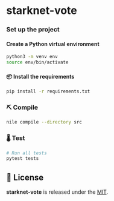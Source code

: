 # starknet-vote

### Set up the project

#### Create a Python virtual environment

```bash
python3 -m venv env
source env/bin/activate
```

#### 📦 Install the requirements

```bash
pip install -r requirements.txt
```

### ⛏️ Compile

```bash
nile compile --directory src
```

### 🌡️ Test

```bash
# Run all tests
pytest tests
```

## 📄 License

**starknet-vote** is released under the [MIT](LICENSE).